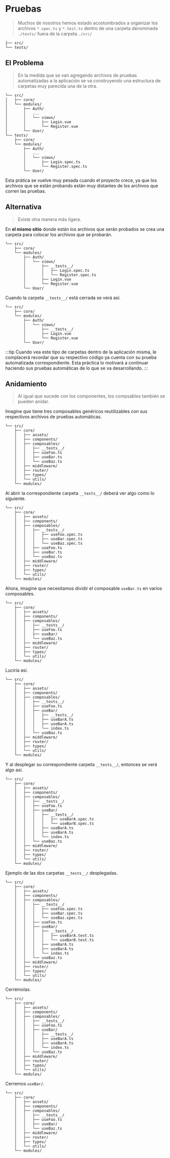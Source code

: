 # Pruebas

>Muchos de nosotros hemos estado acostumbrados a organizar los archivos `*.spec.ts` y `*.test.ts` dentro de una carpeta denominada `./tests/` fuera de la carpeta `./src/`
```sh{2}
├── src/
└── tests/
```

## El Problema

>En la medida que se van agregando archivos de pruebas automatizadas a la aplicación se va construyendo una estructura de carpetas muy parecida una de la otra.

```sh{7,8,16,17}
└── src/
│   ├── core/   
│   └── modules/
│       ├── Auth/
│       │   ...
│       │   └── views/
│       │       ├── Login.vue
│       │       └── Register.vue
│       └── User/
└── tests/
    ├── core/   
    └── modules/
        ├── Auth/
        │   ...
        │   └── views/
        │       ├── Login.spec.ts
        │       └── Register.spec.ts
        └── User/
```

Esta prática se vuelve muy pesada cuando el proyecto crece, ya que los archivos que se están probando están muy distantes de los archivos que corren las pruebas.

## Alternativa

>Existe otra manera más ligera.

En **el mismo sitio** donde están los archivos que serán probados se crea una carpeta para colocar los archivos que se probarán.

```sh{6,7,8}
└── src/
    ├── core/   
    └── modules/
        ├── Auth/
        │   └── views/
        │       ├── __tests__/
        │       │   ├── Login.spec.ts
        │       │   └── Register.spec.ts
        │       ├── Login.vue
        │       └── Register.vue
        └── User/
```

Cuando la carpeta `__tests__/` está cerrada se verá así.

```sh{6}
└── src/
    ├── core/   
    └── modules/
        ├── Auth/
        │   └── views/
        │       ├── __tests__/
        │       ├── Login.vue
        │       └── Register.vue
        └── User/
```

:::tip
Cuando vea este tipo de carpetas dentro de la aplicación misma, le complacerá recordar que su respectivo código ya cuenta con su prueba automatizada correspondiente. Esta práctica lo motivará a continuar haciendo sus pruebas automáticas de lo que se va desarrollando.
:::

## Anidamiento

>Al igual que sucede con los componentes, los compsables también se pueden anidar.

Imagine que tiene tres composables genéricos reutilizables con sus respectivos archivos de pruebas automáticas.

```sh{6}
└── src/
    ├── core/
    │   ├── assets/
    │   ├── components/
    │   ├── composables/
    │   │   ├── __tests__/
    │   │   ├── useFoo.ts
    │   │   ├── useBar.ts
    │   │   └── useBaz.ts
    │   ├── middleware/
    │   ├── router/
    │   ├── types/
    │   └── utils/
    └── modules/
```

Al abrir la correspondiente carpeta `__tests__/` deberá ver algo como lo siguiente.

```sh{6,7,8,9}
└── src/
    ├── core/
    │   ├── assets/
    │   ├── components/
    │   ├── composables/
    │   │   ├── __tests__/
    │   │   │   ├── useFoo.spec.ts
    │   │   │   ├── useBar.spec.ts
    │   │   │   └── useBaz.spec.ts
    │   │   ├── useFoo.ts
    │   │   ├── useBar.ts
    │   │   └── useBaz.ts
    │   ├── middleware/
    │   ├── router/
    │   ├── types/
    │   └── utils/
    └── modules/
```

Ahora, imagine que necesitamos dividir el composable `useBar.ts` en varios composables.

```sh{8}
└── src/
    ├── core/
    │   ├── assets/
    │   ├── components/
    │   ├── composables/
    │   │   ├── __tests__/
    │   │   ├── useFoo.ts
    │   │   ├── useBar/
    │   │   └── useBaz.ts
    │   ├── middleware/
    │   ├── router/
    │   ├── types/
    │   └── utils/
    └── modules/
```

Luciría así.

```sh{9}
└── src/
    ├── core/
    │   ├── assets/
    │   ├── components/
    │   ├── composables/
    │   │   ├── __tests__/
    │   │   ├── useFoo.ts
    │   │   ├── useBar/
    │   │   │   ├── __tests__/
    │   │   │   ├── useBarA.ts
    │   │   │   ├── useBarA.ts
    │   │   │   └── index.ts
    │   │   └── useBaz.ts
    │   ├── middleware/
    │   ├── router/
    │   ├── types/
    │   └── utils/
    └── modules/
```

Y al desplegar su correspondiente carpeta `__tests__/`, entonces se verá algo así.

```sh{9,10,11}
└── src/
    ├── core/
    │   ├── assets/
    │   ├── components/
    │   ├── composables/
    │   │   ├── __tests__/
    │   │   ├── useFoo.ts
    │   │   ├── useBar/
    │   │   │   ├── __tests__/
    │   │   │   │   ├── useBarA.spec.ts
    │   │   │   │   └── useBarB.spec.ts
    │   │   │   ├── useBarA.ts
    │   │   │   ├── useBarA.ts
    │   │   │   └── index.ts
    │   │   └── useBaz.ts
    │   ├── middleware/
    │   ├── router/
    │   ├── types/
    │   └── utils/
    └── modules/
```

Ejemplo de las dos carpetas `__tests__/` desplegadas.

```sh{7,8,9,13,14}
└── src/
    ├── core/
    │   ├── assets/
    │   ├── components/
    │   ├── composables/
    │   │   ├── __tests__/
    │   │   │   ├── useFoo.spec.ts
    │   │   │   ├── useBar.spec.ts
    │   │   │   └── useBaz.spec.ts
    │   │   ├── useFoo.ts
    │   │   ├── useBar/
    │   │   │   ├── __tests__/
    │   │   │   │   ├── useBarA.test.ts
    │   │   │   │   └── useBarB.test.ts
    │   │   │   ├── useBarA.ts
    │   │   │   ├── useBarA.ts
    │   │   │   └── index.ts
    │   │   └── useBaz.ts
    │   ├── middleware/
    │   ├── router/
    │   ├── types/
    │   └── utils/
    └── modules/
```

Cerrémolas.

```sh{6,9}
└── src/
    ├── core/
    │   ├── assets/
    │   ├── components/
    │   ├── composables/
    │   │   ├── __tests__/
    │   │   ├── useFoo.ts
    │   │   ├── useBar/
    │   │   │   ├── __tests__/
    │   │   │   ├── useBarA.ts
    │   │   │   ├── useBarA.ts
    │   │   │   └── index.ts
    │   │   └── useBaz.ts
    │   ├── middleware/
    │   ├── router/
    │   ├── types/
    │   └── utils/
    └── modules/
```

Cerremos `useBar/`.

```sh{8}
└── src/
    ├── core/
    │   ├── assets/
    │   ├── components/
    │   ├── composables/
    │   │   ├── __tests__/
    │   │   ├── useFoo.ts
    │   │   ├── useBar/
    │   │   └── useBaz.ts
    │   ├── middleware/
    │   ├── router/
    │   ├── types/
    │   └── utils/
    └── modules/
```